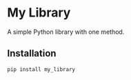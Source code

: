 # My Library

A simple Python library with one method.

## Installation

```bash
pip install my_library
